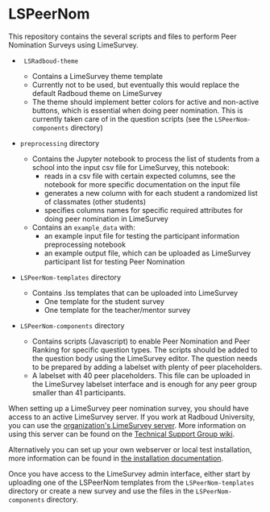 # LSPeerNom
This repository contains the several scripts and files to perform Peer Nomination Surveys using LimeSurvey. 
- ` LSRadboud-theme`
    - Contains a LimeSurvey theme template
    - Currently not to be used, but eventually this would replace the default Radboud theme on LimeSurvey
    - The theme should implement better colors for active and non-active buttons, which is essential when doing peer nomination. This is currently taken care of in the question scripts (see the `LSPeerNom-components` directory)

- `preprocessing` directory
    - Contains the Jupyter notebook to process the list of students from a school into the input csv file for LimeSurvey, this notebook:
        - reads in a csv file with certain expected columns, see the notebook for more specific documentation on the input file
        - generates a new column with for each student a randomized list of classmates (other students)
        - specifies columns names for specific required attributes for doing peer nomination in LimeSurvey 
    - Contains an `example_data` with:
        - an example input file for testing the participant information preprocessing notebook
        - an example output file, which can be uploaded as LimeSurvey participant list for testing Peer Nomination

- `LSPeerNom-templates` directory
    - Contains .lss templates that can be uploaded into LimeSurvey
        - One template for the student survey
        - One template for the teacher/mentor survey

- `LSPeerNom-components` directory
    - Contains scripts (Javascript) to enable Peer Nomination and Peer Ranking for specific question types. The scripts should be added to the question body using the LimeSurvey editor. The question needs to be prepared by adding a labelset with plenty of peer placeholders. 
    - A labelset with 40 peer placeholders. This file can be uploaded in the LimeSurvey labelset interface and is enough for any peer group smaller than 41 participants. 


When setting up a LimeSurvey peer nomination survey, you should have access to an active LimeSurvey server. If you work at Radboud University, you can use the [organization's LimeSurvey server](https://questions.socsci.ru.nl/). More information on using this server can be found on the [Technical Support Group wiki](https://tsgdoc.socsci.ru.nl/index.php/LimeSurvey).

Alternatively you can set up your own webserver or local test installation, more information can be found in [the installation documentation](https://www.limesurvey.org/manual/Installation_-_LimeSurvey_CE/en). 

Once you have access to the LimeSurvey admin interface, either start by uploading one of the LSPeerNom templates from the `LSPeerNom-templates` directory or create a new survey and use the files in the `LSPeerNom-components` directory.